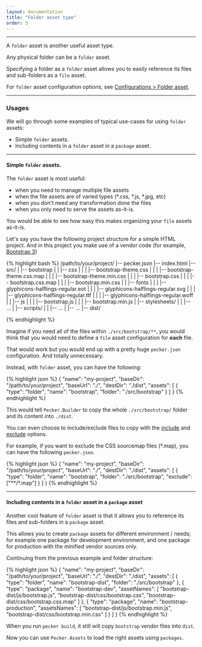 ```yaml
---
layout: documentation
title: "Folder asset type"
order: 3
---
```


----

A `folder` asset is another useful asset type.

Any physical folder can be a `folder` asset.

Specifying a folder as a `folder` asset allows you to easily reference its files and sub-folders as a `file` asset.

For `folder` asset configuration options, see [Configurations > Folder asset]({{site.url}}{{site.baseurl}}/configurations/folder-asset).


----

### Usages

We will go through some examples of typical use-cases for using `folder` assets:

* Simple `folder` assets.
* Including contents in a `folder` asset in a `package` asset.

----

#### Simple `folder` assets.

The `folder` asset is most useful:

* when you need to manage multiple file assets
* when the file assets are of varied types (*.css, *.js, *.jpg, etc)
* when you don't need any transformation done the files
* when you only need to serve the assets as-it-is.

You would be able to see how easy this makes organizing your `file` assets as-it-is.

Let's say you have the following project structure for a simple HTML project. And in this project you make use of a vendor code (for example, [Bootstrap 3](http://getbootstrap.com))

{% highlight bash %}
/path/to/your/project/
|-- pecker.json
|-- index.html
|-- src/
|   |-- bootstrap
|   |   |-- css
|   |   |   |-- bootstrap-theme.css
|   |   |   |-- bootstrap-theme.css.map
|   |   |   |-- bootstrap-theme.min.css
|   |   |   |-- bootstrap.css
|   |   |   |-- bootstrap.css.map
|   |   |   |-- bootstrap.min.css
|   |   |-- fonts
|   |   |   |-- glyphicons-halflings-regular.eot
|   |   |   |-- glyphicons-halflings-regular.svg
|   |   |   |-- glyphicons-halflings-regular.ttf
|   |   |   |-- glyphicons-halflings-regular.woff
|   |   |-- js
|   |   |   |-- bootstrap.js
|   |   |   |-- bootstrap.min.js
|   |-- stylesheets/
|   |   |-- ...
|   |-- scripts/
|   |   |-- ...
|   |-- ...
|-- dist/

{% endhighlight %}

Imagine if you need all of the files within `./src/bootstrap/**`, you would think that you would need to define a `file` asset configuration for **each** file.

That would work but you would end up with a pretty huge `pecker.json` configuration. And totally unnecessary.

Instead, with `folder` asset, you can have the following:

{% highlight json %}
{
  "name": "my-project",
  "baseDir": "/path/to/your/project",
  "baseUrl": "./",
  "destDir": "./dist",
  "assets": [
    {
      "type": "folder",
      "name": "bootstrap",
      "folder": "./src/bootstrap"
    }
  ]
}
{% endhighlight %}

This would tell `Pecker.Builder` to copy the whole `./src/bootstrap/` folder and its content into `./dist`.

You can even choose to include/exclude files to copy with the [include]({{site.url}}{{site.baseurl}}/configurations/folder-asset/#include) and [exclude]({{site.url}}{{site.baseurl}}/configurations/folder-asset/#exclude) options.

For example, if you want to exclude the CSS sourcemap files (*.map), you can have the following `pecker.json`.

{% highlight json %}
{
  "name": "my-project",
  "baseDir": "/path/to/your/project",
  "baseUrl": "./",
  "destDir": "./dist",
  "assets": [
    {
      "type": "folder",
      "name": "bootstrap",
      "folder": "./src/bootstrap",
      "exclude": ["**/*.map"]
    }
  ]
}
{% endhighlight %}

-----

#### Including contents in a `folder` asset in a `package` asset

Another cool feature of `folder` asset is that it allows you to reference its files and sub-folders in a `package` asset.

This allows you to create `package` assets for different environment / needs; for example one package for development environment, and one package for production with the minified vendor sources only.

Continuing from the previous example and folder structure:

{% highlight json %}
{
  "name": "my-project",
  "baseDir": "/path/to/your/project",
  "baseUrl": "./",
  "destDir": "./dist",
  "assets": [
    {
      "type": "folder",
      "name": "bootstrap-dist",
      "folder": "./src/bootstrap"
    },
    {
      "type": "package",
      "name": "bootstrap-dev",
      "assetNames": [
        "bootstrap-dist/js/bootstrap.js",
        "bootstrap-dist/css/bootstrap.css",
        "bootstrap-dist/css/bootstrap.css.map"
      ]
    },
     {
       "type": "package",
       "name": "bootstrap-production",
       "assetsNames": [
         "bootstrap-dist/js/bootstrap.min.js",
         "bootstrap-dist/css/bootstrap.min.css"
       ]
     }
  ]
}
{% endhighlight %}


When you run `pecker build`, it still will copy `bootstrap` vendor files into `dist`.

Now you can use `Pecker.Assets` to load the right assets using `packages`.